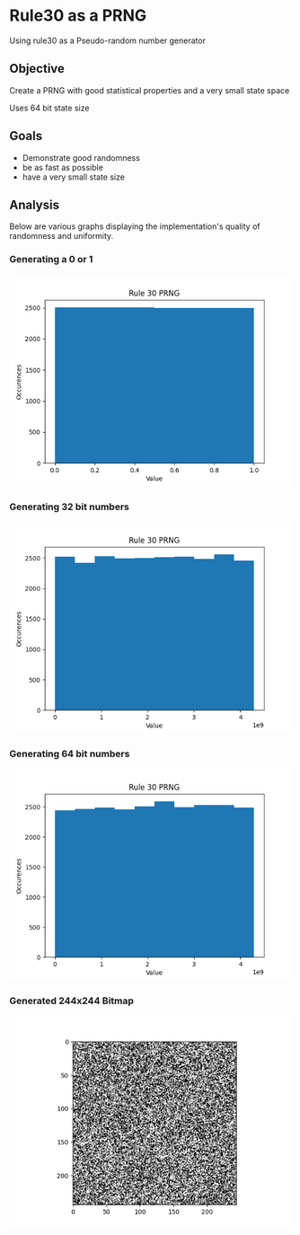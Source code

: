 # Rule30 as a PRNG
Using rule30 as a Pseudo-random number generator



## Objective
Create a PRNG with good statistical properties and a very small state space

Uses 64 bit state size

## Goals
- Demonstrate good randomness
- be as fast as possible
- have a very small state size 

## Analysis
Below are various graphs displaying the implementation's quality of randomness and uniformity.

### Generating a 0 or 1
![](./img/1s.png)

### Generating 32 bit numbers
![](./img/32bit.png)

### Generating 64 bit numbers
![](./img/64bit.png)

### Generated 244x244 Bitmap
![](./img/bitmap.png)
